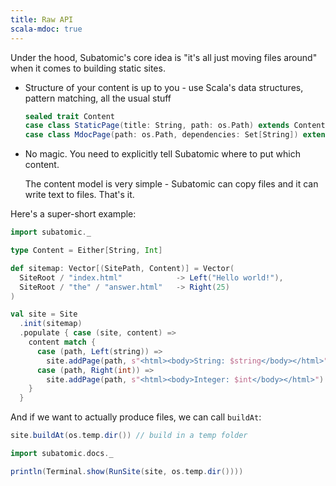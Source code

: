 ```yaml
---
title: Raw API
scala-mdoc: true
---
```


Under the hood, Subatomic's core idea is "it's all just moving files around" when it comes to building static sites.


* Structure of your content is up to you - use Scala's data structures, pattern matching, 
all the usual stuff

  ```scala
  sealed trait Content
  case class StaticPage(title: String, path: os.Path) extends Content
  case class MdocPage(path: os.Path, dependencies: Set[String]) extends Content
  ```

* No magic. You need to explicitly tell Subatomic where to put which content.

  The content model is very simple - Subatomic can copy files and it can write text to files. That's it.

Here's a super-short example:

```scala mdoc:silent
import subatomic._

type Content = Either[String, Int]

def sitemap: Vector[(SitePath, Content)] = Vector(
  SiteRoot / "index.html"            -> Left("Hello world!"),
  SiteRoot / "the" / "answer.html"   -> Right(25)
)

val site = Site
  .init(sitemap)
  .populate { case (site, content) => 
    content match {
      case (path, Left(string)) => 
        site.addPage(path, s"<html><body>String: $string</body></html>")
      case (path, Right(int)) => 
        site.addPage(path, s"<html><body>Integer: $int</body></html>")
    }
  }
```

And if we want to actually produce files, we can call `buildAt`:

```scala mdoc:compile-only
site.buildAt(os.temp.dir()) // build in a temp folder
```

```scala mdoc:passthrough
import subatomic.docs._

println(Terminal.show(RunSite(site, os.temp.dir())))
```
